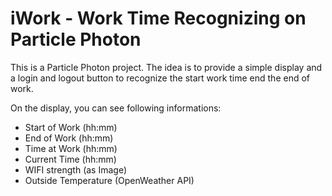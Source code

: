 # iWork - Work Time Recognizing on Particle Photon
This is a Particle Photon project. The idea is to provide a simple display
and a login and logout button to recognize the start work time end the end
of work.

On the display, you can see following informations:
 * Start of Work (hh:mm)
 * End of Work (hh:mm)
 * Time at Work (hh:mm)
 * Current Time (hh:mm)
 * WIFI strength (as Image)
 * Outside Temperature (OpenWeather API)
